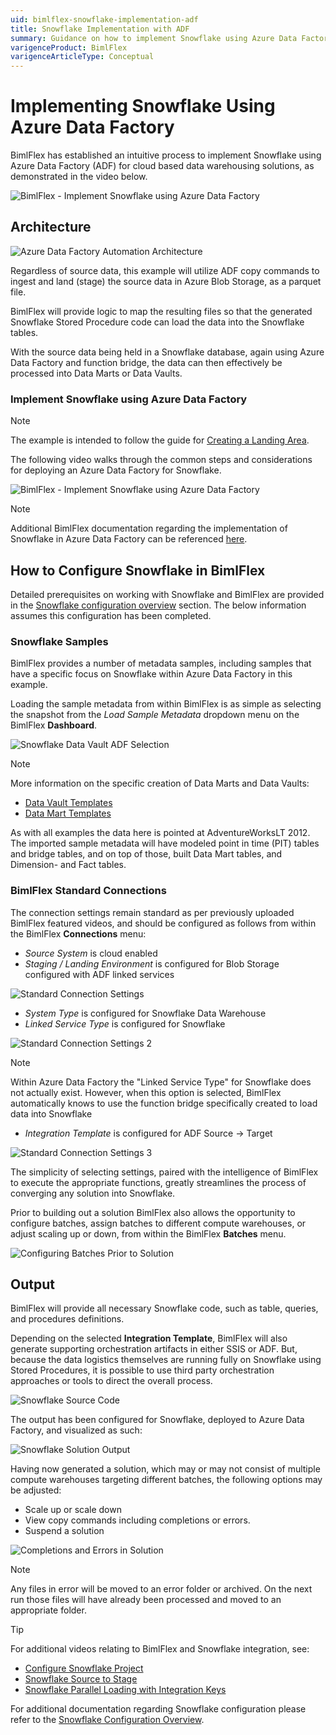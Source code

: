 ```yaml
---
uid: bimlflex-snowflake-implementation-adf
title: Snowflake Implementation with ADF
summary: Guidance on how to implement Snowflake using Azure Data Factory for cloud based data warehouse solutions within BimlFlex
varigenceProduct: BimlFlex
varigenceArticleType: Conceptual
---
```


# Implementing Snowflake Using Azure Data Factory

BimlFlex has established an intuitive process to implement Snowflake using Azure Data Factory (ADF) for cloud based data warehousing solutions, as demonstrated in the video below.

![BimlFlex - Implement Snowflake using Azure Data Factory](https://youtu.be/COGIHSjAdSg?list=PL6X4GHZ-hkyS81S5uTjfG2zICm4F98mHz "Implement Snowflake Using Azure Data Factory")

## Architecture

![Azure Data Factory Automation Architecture](../../static/img/bimlflex-diagram-adf-automation.png "Azure Data Factory Automation Architecture")

Regardless of source data, this example will utilize ADF copy commands to ingest and land (stage) the source data in Azure Blob Storage, as a parquet file.

BimlFlex will provide logic to map the resulting files so that the generated Snowflake Stored Procedure code can load the data into the Snowflake tables.

With the source data being held in a Snowflake database, again using Azure Data Factory and function bridge, the data can then effectively be processed into Data Marts or Data Vaults.

### Implement Snowflake using Azure Data Factory

> [!NOTE]
> The example is intended to follow the guide for [Creating a Landing Area](xref:bimlflex-adf-landing-area#configure-a-landing-area-by-example).

The following video walks through the common steps and considerations for deploying an Azure Data Factory for Snowflake.

![BimlFlex - Implement Snowflake using Azure Data Factory](https://www.youtube.com/watch?v=COGIHSjAdSg?rel=0&autoplay=0 "BimlFlex - Implement Snowflake using Azure Data Factory")

> [!NOTE]
> Additional BimlFlex documentation regarding the implementation of Snowflake in Azure Data Factory can be referenced [here](xref:bimlflex-snowflake-configuration-overview).

## How to Configure Snowflake in BimlFlex

Detailed prerequisites on working with Snowflake and BimlFlex are provided in the [Snowflake configuration overview](xref:bimlflex-snowflake-configuration-overview) section. The below information assumes this configuration has been completed.

### Snowflake Samples

BimlFlex provides a number of metadata samples, including samples that have a specific focus on Snowflake within Azure Data Factory in this example.

Loading the sample metadata from within BimlFlex is as simple as selecting the snapshot from the *Load Sample Metadata* dropdown menu on the BimlFlex **Dashboard**.

![Snowflake Data Vault ADF Selection](../../static/img/snowflake-data-vault-adf.png "Snowflake Data Vault ADF Selection")

> [!NOTE]
>More information on the specific creation of Data Marts and Data Vaults:
>
>* [Data Vault Templates](xref:bimlflex-data-vault-index)
>* [Data Mart Templates](xref:bimlflex-data-delivery-index)

As with all examples the data here is pointed at AdventureWorksLT 2012. The imported sample metadata will have modeled point in time (PIT) tables and bridge tables, and on top of those, built Data Mart tables, and Dimension- and Fact tables.

### BimlFlex Standard Connections

The connection settings remain standard as per previously uploaded BimlFlex featured videos, and should be configured as follows from within the BimlFlex **Connections** menu:

* *Source System* is cloud enabled
* *Staging / Landing Environment* is configured for Blob Storage configured with ADF linked services

![Standard Connection Settings](../../static/img/connection-settings-1.png "Standard Connection Settings 1")

* *System Type* is configured for Snowflake Data Warehouse
* *Linked Service Type* is configured for Snowflake

![Standard Connection Settings 2](../../static/img/connection-settings-2.png "Standard Connection Settings 2")

> [!NOTE]
> Within Azure Data Factory the "Linked Service Type" for Snowflake does not actually exist. However, when this option is selected, BimlFlex automatically knows to use the function bridge specifically created to load data into Snowflake

* *Integration Template* is configured for ADF Source -> Target

![Standard Connection Settings 3](../../static/img/connection-settings-3.png "Standard Connection Settings 3")

The simplicity of selecting settings, paired with the intelligence of BimlFlex to execute the appropriate functions, greatly streamlines the process of converging any solution into Snowflake.

Prior to building out a solution BimlFlex also allows the opportunity to configure batches, assign batches to different compute warehouses, or adjust scaling up or down, from within the BimlFlex **Batches** menu.

![Configuring Batches Prior to Solution](../../static/img/batches-menu.png "Configuring Batches Prior to Solution")

## Output

BimlFlex will provide all necessary Snowflake code, such as table, queries, and procedures definitions.

Depending on the selected **Integration Template**, BimlFlex will also generate supporting orchestration artifacts in either SSIS or ADF. But, because the data logistics themselves are running fully on Snowflake using Stored Procedures, it is possible to use third party orchestration approaches or tools to direct the overall process.

![Snowflake Source Code](../../static/img/snowflake-source-code.png "Snowflake Source Code")

The output has been configured for Snowflake, deployed to Azure Data Factory, and visualized as such:  

![Snowflake Solution Output](../../static/img/snowflake-solution-output.png "Snowflake Solution Output")

Having now generated a solution, which may or may not consist of multiple compute warehouses targeting different batches, the following options may be adjusted:

* Scale up or scale down
* View copy commands including completions or errors.
* Suspend a solution

![Completions and Errors in Solution](../../static/img/completions-and-errors-output.png "Completions and Errors in ADF")

>[!NOTE]
> Any files in error will be moved to an error folder or archived. On the next run those files will have already been processed and moved to an appropriate folder.

>[!TIP]
>For additional videos relating to BimlFlex and Snowflake integration, see:
>
>* [Configure Snowflake Project](https://www.youtube.com/watch?v=yPWKs65JSFo&t=1s)
>* [Snowflake Source to Stage](https://www.youtube.com/watch?v=9y5sGkPrfWU)
>* [Snowflake Parallel Loading with Integration Keys](https://www.youtube.com/watch?v=_bQ4lact0Tw)
>
>For additional documentation regarding Snowflake configuration please refer to the [Snowflake Configuration Overview](xref:bimlflex-snowflake-configuration-overview).
